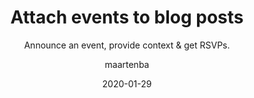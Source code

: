 ---
type: tip
date: 2020-01-29
title: Attach events to blog posts
topics: [teams, work]
author: maartenba
subtitle: Announce an event, provide context & get RSVPs. 
thumbnail: ./thumbnail.png
cardThumbnail: ./card.png
shortVideo:
  poster: ./preview.png
  url: https://youtu.be/548PCobD6oY
leadin: |
    **Announce an event, provide context & get RSVPs**
    
    If you want to notify your colleagues of an upcoming event (e.g. a conference, meet-up, party, all-hands meeting)
    and want to find out who will be able to attend it, you can publish a calendar event with a poll.
    
    Providing context about the event, as well as the ability to comment and add reactions
    helps build excitement and gather feedback.
    
    Interested in going? Members of your organization can RSVP immediately and respond with yes/no/maybe.
    The event will be added automatically to their calendar.
    
    [More about blogs and events in Space...](https://www.jetbrains.com/help/space/blog-read-and-write-articles.html)
    
---